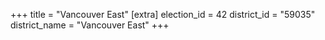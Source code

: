 +++
title = "Vancouver East"
[extra]
election_id = 42
district_id = "59035"
district_name = "Vancouver East"
+++

